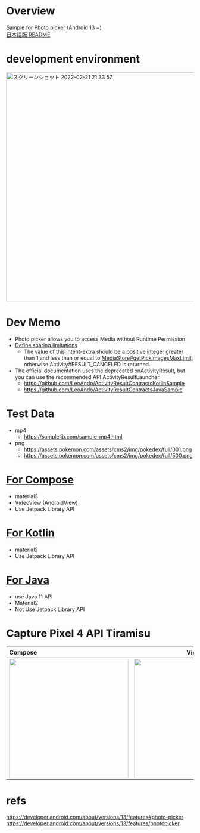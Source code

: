 # Overview

Sample for [Photo picker](https://developer.android.com/about/versions/13/features#photo-picker) (Android 13 +)<br>
[日本語版 README](https://github.com/LeoAndo/android-photo-picker-samples/tree/main/README_JP)

# development environment
<img width="614" alt="スクリーンショット 2022-02-21 21 33 57" src="https://user-images.githubusercontent.com/16476224/154956110-46c5f9ac-53b9-4469-af07-40f36bcabf57.png">


# Dev Memo
- Photo picker allows you to access Media without Runtime Permission
- [Define sharing limitations](https://developer.android.com/about/versions/13/features/photopicker#define_sharing_limitations)
  - The value of this intent-extra should be a positive integer greater than 1 and less than or equal to [MediaStore#getPickImagesMaxLimit](https://developer.android.com/reference/android/provider/MediaStore#getPickImagesMaxLimit()), otherwise Activity#RESULT_CANCELED is returned.
- The official documentation uses the deprecated onActivityResult, but you can use the recommended API ActivityResultLauncher.
  - https://github.com/LeoAndo/ActivityResultContractsKotlinSample
  - https://github.com/LeoAndo/ActivityResultContractsJavaSample 


# Test Data
- mp4
  - https://samplelib.com/sample-mp4.html
- png
  - https://assets.pokemon.com/assets/cms2/img/pokedex/full/001.png
  - https://assets.pokemon.com/assets/cms2/img/pokedex/full/500.png 

# [For Compose](https://github.com/LeoAndo/android-photo-picker-samples/tree/main/PhotoPickerComposeSample)
- material3
- VideoView (AndroidView)
- Use Jetpack Library API

# [For Kotlin](https://github.com/LeoAndo/android-photo-picker-samples/tree/main/PhotoPickerKotlinSample)
- material2
- Use Jetpack Library API

# [For Java](https://github.com/LeoAndo/android-photo-picker-samples/tree/main/PhotoPickerJavaSample)
- use Java 11 API
- Material2
- Not Use Jetpack Library API

# Capture Pixel 4 API Tiramisu

| Compose | View |
|:---|:---:|
|<img src="https://github.com/LeoAndo/android-photo-picker-samples/blob/main/PhotoPickerComposeSample/capture.gif" width=320 /> |<img src="https://github.com/LeoAndo/android-photo-picker-samples/blob/main/PhotoPickerJavaSample/capture.gif" width=320 /> |

# refs
https://developer.android.com/about/versions/13/features#photo-picker<br>
https://developer.android.com/about/versions/13/features/photopicker<br>
